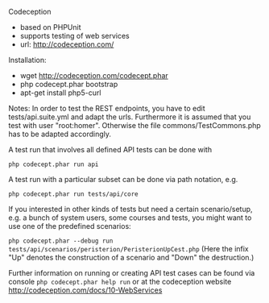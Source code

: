 Codeception
- based on PHPUnit
- supports testing of web services
- url: http://codeception.com/

Installation:
- wget http://codeception.com/codecept.phar
- php codecept.phar bootstrap
- apt-get install php5-curl

Notes: In order to test the REST endpoints, you have to edit tests/api.suite.yml and adapt the urls.
Furthermore it is assumed that you test with user "root:homer". Otherwise the file commons/TestCommons.php
has to be adapted accordingly.

A test run that involves all defined API tests can be done with 

`php codecept.phar run api`

A test run with a particular subset can be done via path notation, e.g.

`php codecept.phar run tests/api/core`


If you interested in other kinds of tests but need a certain scenario/setup, e.g.
a bunch of system users, some courses and tests, you might want to use one of the predefined scenarios:

`php codecept.phar --debug run tests/api/scenarios/peristerion/PeristerionUpCest.php`
(Here the infix "Up" denotes the construction of a scenario and "Down" the destruction.)


Further information on running or creating API test cases can be found via console
`php codecept.phar help run`
or at the codeception website http://codeception.com/docs/10-WebServices

